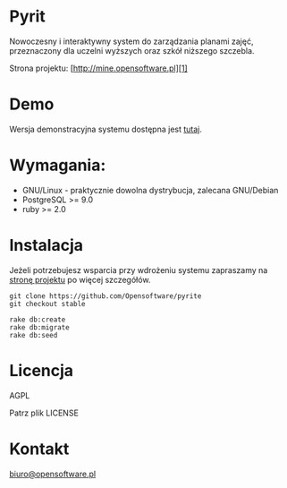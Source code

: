 # Pyrit

Nowoczesny i interaktywny system do zarządzania planami zajęć, przeznaczony dla
uczelni wyższych oraz szkół niższego szczebla.

Strona projektu: [http://mine.opensoftware.pl][1]

# Demo

Wersja demonstracyjna systemu dostępna jest [tutaj][2].

# Wymagania:

* GNU/Linux - praktycznie dowolna dystrybucja, zalecana GNU/Debian
* PostgreSQL >= 9.0
* ruby >= 2.0


# Instalacja

Jeżeli potrzebujesz wsparcia przy wdrożeniu systemu zapraszamy na
[stronę projektu][1] po więcej szczegółów.


    git clone https://github.com/Opensoftware/pyrite
    git checkout stable

    rake db:create
    rake db:migrate
    rake db:seed

# Licencja

AGPL

Patrz plik LICENSE

# Kontakt

biuro@opensoftware.pl

[1]: http://mine.opensoftware.pl
[2]: http://siatka-demo.opensoftware.pl
